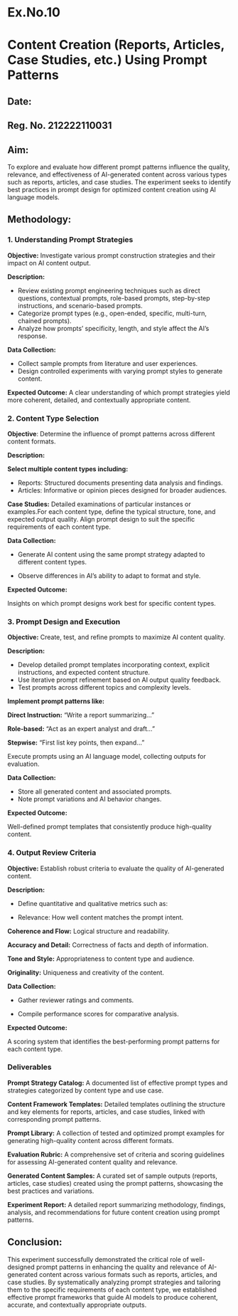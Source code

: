 # Ex.No.10
# Content Creation (Reports, Articles, Case Studies, etc.) Using Prompt Patterns

## Date:
## Reg. No. 212222110031

## Aim:
To explore and evaluate how different prompt patterns influence the quality, relevance, and effectiveness of AI-generated content across various types such as reports, articles, and case studies. The experiment seeks to identify best practices in prompt design for optimized content creation using AI language models.

## Methodology:
### 1. Understanding Prompt Strategies
**Objective:** Investigate various prompt construction strategies and their impact on AI content output.

**Description:**

- Review existing prompt engineering techniques such as direct questions, contextual prompts, role-based prompts, step-by-step instructions, and scenario-based prompts.
- Categorize prompt types (e.g., open-ended, specific, multi-turn, chained prompts).
- Analyze how prompts’ specificity, length, and style affect the AI’s response.

**Data Collection:**

- Collect sample prompts from literature and user experiences.
- Design controlled experiments with varying prompt styles to generate content.

**Expected Outcome:** A clear understanding of which prompt strategies yield more coherent, detailed, and contextually appropriate content.

### 2. Content Type Selection
**Objective**: Determine the influence of prompt patterns across different content formats.

**Description:**

**Select multiple content types including:**

- Reports: Structured documents presenting data analysis and findings.
- Articles: Informative or opinion pieces designed for broader audiences.

**Case Studies:** Detailed examinations of particular instances or examples.For each content type, define the typical 
structure, tone, and expected output quality. Align prompt design to suit the specific requirements of each content type.

**Data Collection:**

- Generate AI content using the same prompt strategy adapted to different content types.

- Observe differences in AI’s ability to adapt to format and style.

**Expected Outcome:**

Insights on which prompt designs work best for specific content types.

### 3. Prompt Design and Execution
**Objective:** Create, test, and refine prompts to maximize AI content quality.

**Description:**

- Develop detailed prompt templates incorporating context, explicit instructions, and expected content structure.
- Use iterative prompt refinement based on AI output quality feedback.
- Test prompts across different topics and complexity levels.

**Implement prompt patterns like:**

**Direct Instruction:** “Write a report summarizing…”

**Role-based:** “Act as an expert analyst and draft…”

**Stepwise:** “First list key points, then expand…”

Execute prompts using an AI language model, collecting outputs for evaluation.

**Data Collection:**

- Store all generated content and associated prompts.
- Note prompt variations and AI behavior changes.

**Expected Outcome:**

Well-defined prompt templates that consistently produce high-quality content.

### 4. Output Review Criteria
**Objective:** Establish robust criteria to evaluate the quality of AI-generated content.

**Description:**

- Define quantitative and qualitative metrics such as:

- Relevance: How well content matches the prompt intent.

**Coherence and Flow:** Logical structure and readability.

**Accuracy and Detail:** Correctness of facts and depth of information.

**Tone and Style:** Appropriateness to content type and audience.

**Originality:** Uniqueness and creativity of the content.


**Data Collection:**

- Gather reviewer ratings and comments.

- Compile performance scores for comparative analysis.

**Expected Outcome:**

A scoring system that identifies the best-performing prompt patterns for each content type.

### Deliverables
**Prompt Strategy Catalog:** A documented list of effective prompt types and strategies categorized by content type and use case.

**Content Framework Templates:** Detailed templates outlining the structure and key elements for reports, articles, and case studies, linked with corresponding prompt patterns.

**Prompt Library:** A collection of tested and optimized prompt examples for generating high-quality content across different formats.

**Evaluation Rubric:** A comprehensive set of criteria and scoring guidelines for assessing AI-generated content quality and relevance.

**Generated Content Samples:** A curated set of sample outputs (reports, articles, case studies) created using the prompt patterns, showcasing the best practices and variations.

**Experiment Report:** A detailed report summarizing methodology, findings, analysis, and recommendations for future content creation using prompt patterns.


## Conclusion:
This experiment successfully demonstrated the critical role of well-designed prompt patterns in enhancing the quality and relevance of AI-generated content across various formats such as reports, articles, and case studies. By systematically analyzing prompt strategies and tailoring them to the specific requirements of each content type, we established effective prompt frameworks that guide AI models to produce coherent, accurate, and contextually appropriate outputs.
